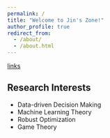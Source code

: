 ```yaml
---
permalink: /
title: "Welcome to Jin's Zone!"
author_profile: true
redirect_from: 
  - /about/
  - /about.html
---
```


[links](https://jiinnw.github.io/JiinnW/page-archive/)

## Research Interests
<!-- Data-driven Decision Making, Machine Learning Theory, Robust Optimization, Game Theory -->
* Data-driven Decision Making
* Machine Learning Theory
* Robust Optimization
* Game Theory



<!-- Working Paper
======

Data-driven Decision Making
------
still working on it ...

Robust Optimization
------
to be listed ... -->



